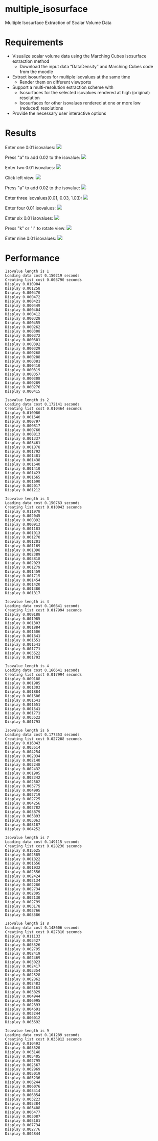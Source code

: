 # multiple_isosurface
Multiple Isosurface Extraction of Scalar Volume Data

# Requirements
* Visualize scalar volume data using the Marching Cubes isosurface
extraction method
    * Download the input data “DataDensity” and Marching Cubes code
from the moodle
* Extract isosurfaces for multiple isovalues at the same time
    * Render them on different viewports
* Support a multi-resolution extraction scheme with
    * Isosurfaces for the selected isovalues rendered at high (original)
resolution
    * Isosurfaces for other isovalues rendered at one or more low (reduced) resolutions
* Provide the necessary user interactive options

# Results

Enter one 0.01 isovalues:
![](doc/one_isovalue.png)

Press "a" to add 0.02 to the isovalue: 
![](doc/one_isovalue_higer_isovalue.png)

Enter two 0.01 isovalues:
![](doc/2_isovalues.png)

Click left view:
![](doc/2_isovalues_left_higer_resolution.png)

Press "a" to add 0.02 to the isovalue: 
![](doc/2_isovalues_higher_isovalue.png)

Enter three isovalues(0.01, 0.03, 1.03):
![](doc/three_different_isovalues.png)

Enter four 0.01 isovalues:
![](doc/4_isovalues.png)

Enter six 0.01 isovalues:
![](doc/6_isovalues.png)

Press "k" or "l" to rotate view:
![](doc/6_isovalues_rotated.png)

Enter nine 0.01 isovalues:
![](doc/9_isovalues.png)

# Performance

```
Isovalue length is 1
Loading data cost 0.150219 seconds
Creating list cost 0.003790 seconds
Display 0.010904
Display 0.001258
Display 0.000470
Display 0.000472
Display 0.000421
Display 0.000449
Display 0.000404
Display 0.000412
Display 0.000328
Display 0.000455
Display 0.000262
Display 0.000308
Display 0.000372
Display 0.000301
Display 0.000392
Display 0.000329
Display 0.000268
Display 0.000288
Display 0.000381
Display 0.000410
Display 0.000319
Display 0.000357
Display 0.000308
Display 0.000289
Display 0.000276
Display 0.000415

Isovalue length is 2
Loading data cost 0.172141 seconds
Creating list cost 0.010464 seconds
Display 0.010980
Display 0.001640
Display 0.000797
Display 0.000817
Display 0.000760
Display 0.000813
Display 0.001337
Display 0.003461
Display 0.001878
Display 0.001792
Display 0.001481
Display 0.001438
Display 0.001640
Display 0.001410
Display 0.001423
Display 0.001665
Display 0.001690
Display 0.002017
Display 0.001212

Isovalue length is 3
Loading data cost 0.150763 seconds
Creating list cost 0.010043 seconds
Display 0.011978
Display 0.002045
Display 0.000892
Display 0.000913
Display 0.001183
Display 0.001013
Display 0.001270
Display 0.001201
Display 0.001169
Display 0.001098
Display 0.002389
Display 0.003818
Display 0.002023
Display 0.001279
Display 0.001459
Display 0.001715
Display 0.001454
Display 0.001420
Display 0.001380
Display 0.001817

Isovalue length is 4
Loading data cost 0.166641 seconds
Creating list cost 0.017994 seconds
Display 0.009188
Display 0.001985
Display 0.001303
Display 0.001884
Display 0.001606
Display 0.001641
Display 0.001651
Display 0.001541
Display 0.001771
Display 0.003522
Display 0.001793

Isovalue length is 4
Loading data cost 0.166641 seconds
Creating list cost 0.017994 seconds
Display 0.009188
Display 0.001985
Display 0.001303
Display 0.001884
Display 0.001606
Display 0.001641
Display 0.001651
Display 0.001541
Display 0.001771
Display 0.003522
Display 0.001793

Isovalue length is 6
Loading data cost 0.177353 seconds
Creating list cost 0.027208 seconds
Display 0.016043
Display 0.003514
Display 0.004254
Display 0.002034
Display 0.002140
Display 0.002248
Display 0.002432
Display 0.001905
Display 0.002342
Display 0.002502
Display 0.003775
Display 0.004995
Display 0.002719
Display 0.002725
Display 0.004256
Display 0.002782
Display 0.003879
Display 0.003893
Display 0.003063
Display 0.003187
Display 0.004252

Isovalue length is 7
Loading data cost 0.149115 seconds
Creating list cost 0.028230 seconds
Display 0.015625
Display 0.002585
Display 0.001822
Display 0.001656
Display 0.001932
Display 0.002556
Display 0.002424
Display 0.002134
Display 0.002280
Display 0.002734
Display 0.002395
Display 0.002130
Display 0.002799
Display 0.003178
Display 0.003766
Display 0.003586

Isovalue length is 8
Loading data cost 0.148606 seconds
Creating list cost 0.027310 seconds
Display 0.011133
Display 0.003427
Display 0.005526
Display 0.002795
Display 0.002419
Display 0.002469
Display 0.003023
Display 0.002417
Display 0.003354
Display 0.002528
Display 0.002862
Display 0.002483
Display 0.005163
Display 0.003829
Display 0.004944
Display 0.006995
Display 0.002393
Display 0.004691
Display 0.003244
Display 0.006012
Display 0.003692

Isovalue length is 9
Loading data cost 0.161289 seconds
Creating list cost 0.035812 seconds
Display 0.010493
Display 0.003520
Display 0.003148
Display 0.005405
Display 0.002795
Display 0.002567
Display 0.002969
Display 0.005019
Display 0.005236
Display 0.006244
Display 0.006076
Display 0.003414
Display 0.006854
Display 0.003223
Display 0.005384
Display 0.003408
Display 0.006477
Display 0.003087
Display 0.005101
Display 0.007734
Display 0.002776
Display 0.004844
```


